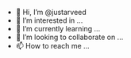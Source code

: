 - 👋 Hi, I’m @justarveed
- 👀 I’m interested in ...
- 🌱 I’m currently learning ...
- 💞️ I’m looking to collaborate on ...
- 📫 How to reach me ...

<!---
justarveed/justarveed is a ✨ special ✨ repository because its `README.md` (this file) appears on your GitHub profile.
You can click the Preview link to take a look at your changes.
--->
